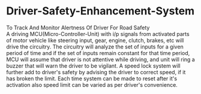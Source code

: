 # Driver-Safety-Enhancement-System
To Track And Monitor Alertness Of Driver For Road Safety  
A driving MCU(Micro-Controller-Unit) with i/p signals from activated parts of motor vehicle  like steering input, gear, engine, clutch, brakes, etc will drive the circuitry.  The circuitry will analyze the set of inputs for a given period of time and if the set of inputs remain constant  for that time period, MCU will assume that driver is not attentive while driving, and unit will ring a buzzer  that will warn the driver to be vigilant. A speed lock system will further add to driver's safety by advising  the driver to correct speed, if it has broken the limit. Each time system can be made to reset after  it's activation also speed limit can be varied as per driver's convenience.
